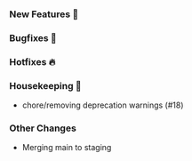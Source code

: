 ### New Features 🎉

### Bugfixes 🐛

### Hotfixes 🔥

### Housekeeping 🧹
* chore/removing deprecation warnings (#18)
### Other Changes
* Merging main to staging
